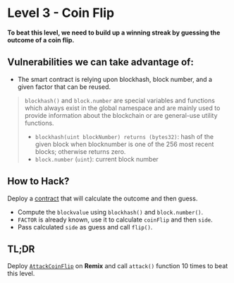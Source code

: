 # Level 3 - Coin Flip

**To beat this level, we need to build up a winning streak by guessing the outcome of a coin flip.**

## Vulnerabilities we can take advantage of:

- The smart contract is relying upon blockhash, block number, and a given factor that can be reused.

> `blockhash()` and `block.number` are special variables and functions which always exist in the global namespace and are mainly used to provide information about the blockchain or are general-use utility functions.
> - `blockhash(uint blockNumber) returns (bytes32)`: hash of the given block when blocknumber is one of the 256 most recent blocks; otherwise returns zero.
> - `block.number` (`uint`): current block number

## How to Hack?

Deploy a [contract](/03-coin-flip/AttackCoinFlip.sol) that will calculate the outcome and then guess.

- Compute the `blockvalue` using `blockhash()` and `block.number()`.
- `FACTOR` is already known, use it to calculate `coinFlip` and then `side`.
- Pass calculated `side` as guess and call `flip()`.

## TL;DR
Deploy [`AttackCoinFlip`](/03-coin-flip/AttackCoinFlip.sol) on **Remix** and call `attack()` function 10 times to beat this level.